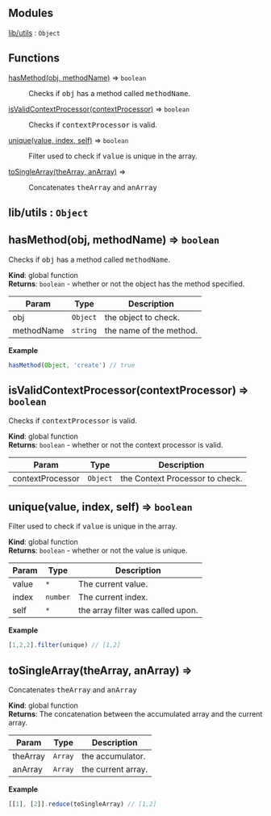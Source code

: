 ## Modules

<dl>
<dt><a href="#module_lib/utils">lib/utils</a> : <code>Object</code></dt>
<dd></dd>
</dl>

## Functions

<dl>
<dt><a href="#hasMethod">hasMethod(obj, methodName)</a> ⇒ <code>boolean</code></dt>
<dd><p>Checks if <tt>obj</tt> has a method called <tt>methodName</tt>.</p>
</dd>
<dt><a href="#isValidContextProcessor">isValidContextProcessor(contextProcessor)</a> ⇒ <code>boolean</code></dt>
<dd><p>Checks if <tt>contextProcessor</tt> is valid.</p>
</dd>
<dt><a href="#unique">unique(value, index, self)</a> ⇒ <code>boolean</code></dt>
<dd><p>Filter used to check if <tt>value</tt> is unique in the array.</p>
</dd>
<dt><a href="#toSingleArray">toSingleArray(theArray, anArray)</a> ⇒</dt>
<dd><p>Concatenates <tt>theArray</tt> and <tt>anArray</tt></p>
</dd>
</dl>

<a name="module_lib/utils"></a>

## lib/utils : <code>Object</code>
<a name="hasMethod"></a>

## hasMethod(obj, methodName) ⇒ <code>boolean</code>
Checks if <tt>obj</tt> has a method called <tt>methodName</tt>.

**Kind**: global function  
**Returns**: <code>boolean</code> - whether or not the object has the method specified.  

| Param | Type | Description |
| --- | --- | --- |
| obj | <code>Object</code> | the object to check. |
| methodName | <code>string</code> | the name of the method. |

**Example**  
```js
hasMethod(Object, 'create') // true
```
<a name="isValidContextProcessor"></a>

## isValidContextProcessor(contextProcessor) ⇒ <code>boolean</code>
Checks if <tt>contextProcessor</tt> is valid.

**Kind**: global function  
**Returns**: <code>boolean</code> - whether or not the context processor is valid.  

| Param | Type | Description |
| --- | --- | --- |
| contextProcessor | <code>Object</code> | the Context Processor to check. |

<a name="unique"></a>

## unique(value, index, self) ⇒ <code>boolean</code>
Filter used to check if <tt>value</tt> is unique in the array.

**Kind**: global function  
**Returns**: <code>boolean</code> - whether or not the value is unique.  

| Param | Type | Description |
| --- | --- | --- |
| value | <code>\*</code> | The current value. |
| index | <code>number</code> | The current index. |
| self | <code>\*</code> | the array filter was called upon. |

**Example**  
```js
[1,2,2].filter(unique) // [1,2]
```
<a name="toSingleArray"></a>

## toSingleArray(theArray, anArray) ⇒
Concatenates <tt>theArray</tt> and <tt>anArray</tt>

**Kind**: global function  
**Returns**: The concatenation between the accumulated array and the current array.  

| Param | Type | Description |
| --- | --- | --- |
| theArray | <code>Array</code> | the accumulator. |
| anArray | <code>Array</code> | the current array. |

**Example**  
```js
[[1], [2]].reduce(toSingleArray) // [1,2]
```
